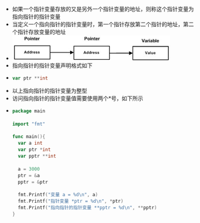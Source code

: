 - 如果一个指针变量存放的又是另外一个指针变量的地址，则称这个指针变量为指向指针的指针变量
- 当定义一个指向指针的指针变量时，第一个指针存放第二个指针的地址，第二个指针存放变量的地址
- ![img](../assets/image_1645667220783_0.png)
- 指向指针的指针变量声明格式如下
- ```go
  var ptr **int
  ```
- 以上指向指针的指针变量为整型
- 访问指向指针的指针变量值需要使用两个*号，如下所示
- ```go
  package main
  
  import "fmt"
  
  func main(){
    var a int
    var ptr *int
    var pptr **int
    
    a = 3000
    ptr = &a
    pptr = &ptr
    
    fmt.Printf("变量 a = %d\n", a)
    fmt.Printf("指针变量 *ptr = %d\n", *ptr)
    fmt.Printf("指向指针的指针变量 **pptr = %d\n", **pptr)
  }
  ```